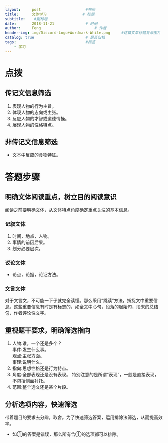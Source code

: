 ```yaml
---
layout:     post   				    #布局
title:      文体学习				# 标题
subtitle:    #副标题
date:       2018-11-21 				# 时间
author:     Feng 						# 作者
header-img: img/Discord-Logo+Wordmark-White.png 	#这篇文章标题背景图片
catalog: true 						# 是否归档
tags:								#标签
    - 学习
---
```


# 点拨

## 传记文信息筛选
1. 表现人物的行为主旨。
2. 体现人物的志向或主张。
3. 反应人物的才智或道德情操。
4. 展现人物的性格特点。  

## 非传记文信息筛选
* 文本中反应的食物特征。  

# 答题步骤

## 明确文体阅读重点，树立目的阅读意识 
阅读之前要明确文体，从文体特点角度确定重点关注的基本信息。

### 记叙文体
1. 时间，地点，人物。
2. 事情的前因后果。
3. 划分必要层次。

### 议论文体
* 论点，论据，论证方法。

### 文言文体
对于文言文，不可能一下子就完全读懂。那么采用”跳读”方法，捕捉文中重要信息。这些重要信息有时是有标志的，如全文中心句，段落的起始句，段末的总结句，作者评论性文字。

## 重视题干要求，明确筛选指向 
1. 人物:谁，一个还是多个？  
事件:发生什么事。  
观点:主张方面。  
事理:说明什么。
2. 指向:思想性格还是行为特点。
3. 角度:全部表现还是没有表现。
特别注意的是所谓”表现”，一般是直接表现，不包括侧面衬托。
4. 范围:整个选文还是某个片段。

## 分析选项内容，快速筛选
带着题目的要求去分辨，取舍。为了快速筛选答案，运用排除法筛选，从而提高效率。
* 如①的答案是错误，那么所有含①的选项都可以排除。